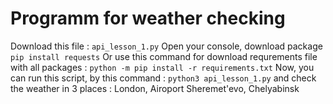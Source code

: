 # Programm for weather checking

Download this file : `api_lesson_1.py`
Open your console, download package `pip install requests`
Or use this command for download requrements file with all packages : `python -m pip install -r requirements.txt`
Now, you can run this script, by this command : `python3 api_lesson_1.py` and check the weather in 3 places :
London, Airoport Sheremet'evo, Chelyabinsk